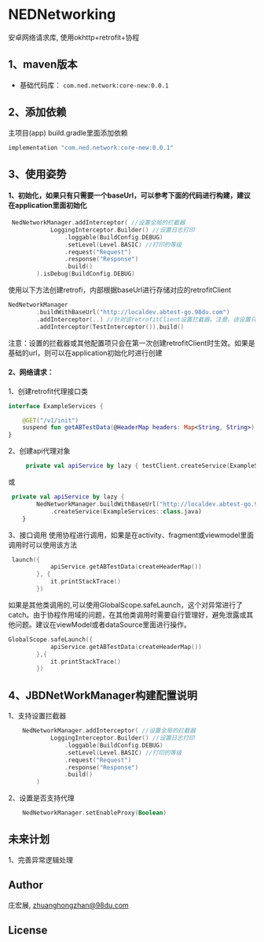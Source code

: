 # NEDNetworking
安卓网络请求库, 使用okhttp+retrofit+协程


## 1、maven版本
* 基础代码库： `com.ned.network:core-new:0.0.1`


## 2、添加依赖
主项目(app) build.gradle里面添加依赖
```groovy
implementation "com.ned.network:core-new:0.0.1"
```

## 3、使用姿势
#### 1、初始化，如果只有只需要一个baseUrl，可以参考下面的代码进行构建，建议在application里面初始化
```kotlin
 NedNetworkManager.addInterceptor( //设置全局的拦截器
            LoggingInterceptor.Builder() //设置日志打印
                .loggable(BuildConfig.DEBUG)
                .setLevel(Level.BASIC) //打印的等级
                .request("Request")
                .response("Response")
                .build()
        ).isDebug(BuildConfig.DEBUG)
```
使用以下方法创建retrofi，内部根据baseUrl进行存储对应的retrofitClient

```kotlin
NedNetworkManager
        .buildWithBaseUrl("http://localdev.abtest-go.98du.com")
        .addInterceptor(..) //针对该retrofitClient设置拦截器。注意，该设置只会在第一次时生效
        .addInterceptor(TestInterceptor()).build()
```

注意：设置的拦截器或其他配置项只会在第一次创建retrofitClient时生效。如果是基础的url，则可以在application初始化时进行创建

#### 2、网络请求：
1、创建retrofit代理接口类

```kotlin
interface ExampleServices {

    @GET("/v1/init")
    suspend fun getABTestData(@HeaderMap headers: Map<String, String>): ABTestBaseEntity
}
```

2、创建api代理对象
```kotlin
     private val apiService by lazy { testClient.createService(ExampleServices::class.java) }

```

或
```kotlin
 private val apiService by lazy {
        NedNetworkManager.buildWithBaseUrl("http://localdev.abtest-go.98du.com")
            .createService(ExampleServices::class.java)
    }
```


3、接口调用
使用协程进行调用，如果是在activity、fragment或viewmodel里面调用时可以使用该方法
```kotlin
 launch({ 
            apiService.getABTestData(createHeaderMap())
        }, {
            it.printStackTrace()
        })
```

如果是其他类调用的,可以使用GlobalScope.safeLaunch，这个对异常进行了catch。由于协程作用域的问题，在其他类调用时需要自行管理好，避免泄露或其他问题。建议在viewModel或者dataSource里面进行操作。
```kotlin
GlobalScope.safeLaunch({
            apiService.getABTestData(createHeaderMap())
        },{
            it.printStackTrace()
        })
```


## 4、JBDNetWorkManager构建配置说明
1、支持设置拦截器
```kotlin
    NedNetworkManager.addInterceptor( //设置全局的拦截器
            LoggingInterceptor.Builder() //设置日志打印
                .loggable(BuildConfig.DEBUG)
                .setLevel(Level.BASIC) //打印的等级
                .request("Request")
                .response("Response")
                .build()
        )
```

2、设置是否支持代理
```kotlin
    NedNetworkManager.setEnableProxy(Boolean)
```


## 未来计划
1、完善异常逻辑处理



## Author

庄宏展, zhuanghongzhan@98du.com

## License

